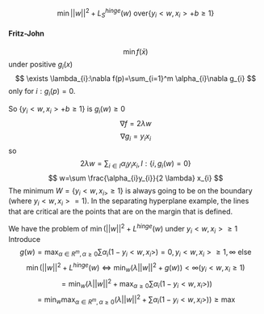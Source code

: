 $$
\min ||w||^2+ L_{S}^{hinge}(w) \text{ over} \{y_{i}<w,x_{i}>+b \geq 1\} $$
#### Fritz-John
$$
\min f(\bar{x}) 
$$ under positive $g_{i}(x)$
$$
\exists \lambda_{i}:\nabla f(p)=\sum_{i=1}^m \alpha_{i}\nabla g_{i}
$$
only for $i:g_{i}(p)=0$.

So $\{y_{i}<w,x_{i}>+b \geq 1\}$ is $g_{i}(w)\geq 0$
$$
\nabla f=2\lambda w
$$
$$
\nabla g_{i}=y_{i}x_{i}
$$
so
$$
2\lambda w=\sum_{i\in I}\alpha_{i}y_{i}x_{i}, I:\{i,g_{i}(w)=0\}
$$
$$
w=\sum \frac{\alpha_{i}y_{i}}{2 \lambda} x_{i}
$$
The minimum $W=\{y_{i}<w,x_{i>} \geq 1\}$ is always going to be on the boundary (where $y_{i}<w,x_{i}> =1$). In the separating hyperplane example, the lines that are critical are the points that are on the margin that is defined.

We have the problem of $\min( ||w||^2+L^{hinge}(w)$ under $y_{i}<w,x_{i}> \geq 1$
Introduce $$
g(w)=\max_{\alpha \in R^m, \alpha \geq 0} \sum \alpha_{i}(1-y_{i}<w,x_{i}>) = 0, y_{i}<w,x_{i}>\geq 1, \infty \text { else}
$$
$$
\min( ||w||^2+L^{hinge}(w) \iff \min_{w}(\lambda||w||^2+g(w)) < \infty (y_{i}<w,x_{i}\geq 1)
$$
$$
=\min_{w}\left( \lambda||w||^2+\max_{\alpha \geq 0}\sum\alpha_{i}(1-y_{i}<w,x_{i}>) \right)
$$
$$
=\min_{w}\max_{\alpha \in R^m, \alpha \geq 0}(\lambda||w||^2+\sum\alpha_{i}(1-y_{i }<w, x_{i}>)) \geq \max
$$